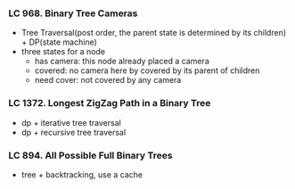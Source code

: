 ### LC 968. Binary Tree Cameras
* Tree Traversal(post order, the parent state is determined by its children) + DP(state machine)
* three states for a node
  * has camera: this node already placed a camera
  * covered: no camera here by covered by its parent of children
  * need cover: not covered by any camera

### LC 1372. Longest ZigZag Path in a Binary Tree
* dp + iterative tree traversal
* dp + recursive tree traversal

### LC 894. All Possible Full Binary Trees
* tree + backtracking, use a cache